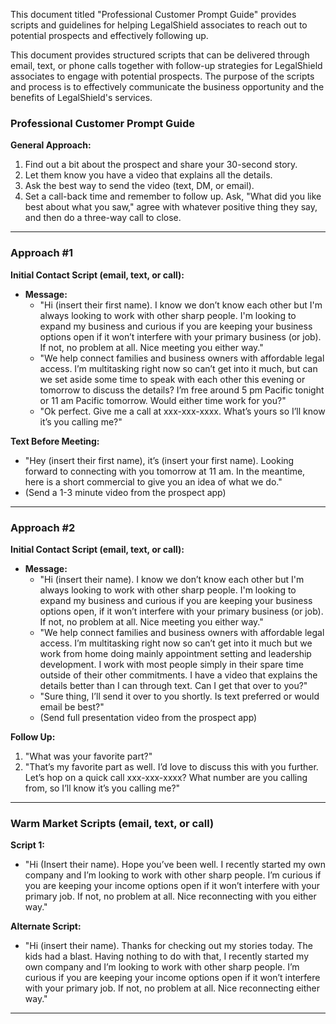 This document titled "Professional Customer Prompt Guide" provides scripts and guidelines for helping LegalShield associates to reach out to potential prospects and effectively following up. 

This document provides structured scripts that can be delivered through email, text, or phone calls together with follow-up strategies for LegalShield associates to engage with potential prospects.  The purpose of the scripts and process is to effectively communicate the business opportunity and the benefits of LegalShield's services.

### Professional Customer Prompt Guide

**General Approach:**
1. Find out a bit about the prospect and share your 30-second story.
2. Let them know you have a video that explains all the details.
3. Ask the best way to send the video (text, DM, or email).
4. Set a call-back time and remember to follow up. Ask, "What did you like best about what you saw," agree with whatever positive thing they say, and then do a three-way call to close.

---

### Approach #1

**Initial Contact Script (email, text, or call):**
- **Message:**
  - "Hi (insert their first name). I know we don’t know each other but I'm always looking to work with other sharp people. I'm looking to expand my business and curious if you are keeping your business options open if it won’t interfere with your primary business (or job). If not, no problem at all. Nice meeting you either way."
  - "We help connect families and business owners with affordable legal access. I’m multitasking right now so can’t get into it much, but can we set aside some time to speak with each other this evening or tomorrow to discuss the details? I’m free around 5 pm Pacific tonight or 11 am Pacific tomorrow. Would either time work for you?"
  - "Ok perfect. Give me a call at xxx-xxx-xxxx. What’s yours so I’ll know it’s you calling me?"

**Text Before Meeting:**
- "Hey (insert their first name), it’s (insert your first name). Looking forward to connecting with you tomorrow at 11 am. In the meantime, here is a short commercial to give you an idea of what we do."
- (Send a 1-3 minute video from the prospect app)

---

### Approach #2

**Initial Contact Script (email, text, or call):**
- **Message:**
  - "Hi (insert their name). I know we don’t know each other but I'm always looking to work with other sharp people. I'm looking to expand my business and curious if you are keeping your business options open, if it won’t interfere with your primary business (or job). If not, no problem at all. Nice meeting you either way."
  - "We help connect families and business owners with affordable legal access. I’m multitasking right now so can’t get into it much but we work from home doing mainly appointment setting and leadership development. I work with most people simply in their spare time outside of their other commitments. I have a video that explains the details better than I can through text. Can I get that over to you?"
  - "Sure thing, I’ll send it over to you shortly. Is text preferred or would email be best?"
  - (Send full presentation video from the prospect app)

**Follow Up:**
1. "What was your favorite part?"
2. "That’s my favorite part as well. I’d love to discuss this with you further. Let’s hop on a quick call xxx-xxx-xxxx? What number are you calling from, so I’ll know it’s you calling me?"

---

### Warm Market Scripts (email, text, or call)

**Script 1:**
- "Hi (Insert their name). Hope you’ve been well. I recently started my own company and I’m looking to work with other sharp people. I’m curious if you are keeping your income options open if it won’t interfere with your primary job. If not, no problem at all. Nice reconnecting with you either way."

**Alternate Script:**
- "Hi (insert their name). Thanks for checking out my stories today. The kids had a blast. Having nothing to do with that, I recently started my own company and I’m looking to work with other sharp people. I’m curious if you are keeping your income options open if it won’t interfere with your primary job. If not, no problem at all. Nice reconnecting either way."

---
